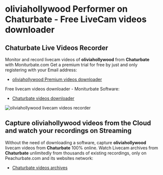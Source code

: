 # oliviahollywood Performer on Chaturbate - Free LiveCam videos downloader

## Chaturbate Live Videos Recorder

Monitor and record livecam videos of **oliviahollywood** from **Chaturbate** with Moniturbate.com
Get a premium trial for free by just and only registering with your Email address:
* [oliviahollywood Premium videos downloader](https://moniturbate.com/request-demo-licence-key.html)

Free livecam videos downloader - Moniturbate Software:
* [Chaturbate videos downloader](https://moniturbate.com/moniturbate-download-software.html)

![oliviahollywood livecam videos recorder](https://peachurnet.com/templates/moniturbate-software.png)


## Capture oliviahollywood videos from the Cloud and watch your recordings on Streaming

Without the need of downloading a software, capture **oliviahollywood** livecam videos from **Chaturbate** 100% online.
Watch Livecam archives from **Chaturbate** unlimitedly from thousands of existing recordings, only on Peachurbate.com and its websites network:
* [Chaturbate videos archives](https://peachurnet.com/)